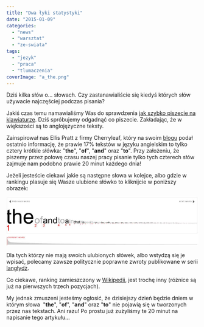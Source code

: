 ```yaml
---
title: "Dwa łyki statystyki"
date: "2015-01-09"
categories: 
  - "news"
  - "warsztat"
  - "ze-swiata"
tags: 
  - "jezyk"
  - "praca"
  - "tlumaczenia"
coverImage: "a_the.png"
---
```


Dziś kilka słów o... słowach. Czy zastanawialiście się kiedyś których słów używacie najczęściej podczas pisania?

Jakiś czas temu namawialiśmy Was do sprawdzenia [jak szybko piszecie na klawiaturze](http://techwriter.pl/umiesz-pisac/). Dziś spróbujemy odgadnąć co piszecie. Zakładając, że w większości są to anglojęzyczne teksty.

Zainspirował nas Ellis Pratt z firmy Cherryleaf, który na swoim [blogu](http://www.cherryleaf.com/blog/2014/12/the-four-common-words-that-account-for-19-minutes-of-a-typical-technical-communicators-day/) podał ostatnio informację, że prawie 17% tekstów w języku angielskim to tylko cztery krótkie słówka: "**the**", "**of**", "**and**" oraz "**to**". Przy założeniu, że piszemy przez połowę czasu naszej pracy pisanie tylko tych czterech słów zajmuje nam podobno prawie 20 minut każdego dnia!

Jeżeli jesteście ciekawi jakie są następne słowa w kolejce, albo gdzie w rankingu plasuje się Wasze ulubione słówko to kliknijcie w poniższy obrazek:

[![the_of_and_to](images/the_of_and_to.jpg)](http://www.wordcount.org/main.php)

Dla tych którzy nie mają swoich ulubionych słówek, albo wstydzą się je wpisać, polecamy zawsze politycznie poprawne zwroty publikowane w serii [langłydż](http://techwriter.pl/category/langlydz/).

Co ciekawe, ranking zamieszczony w [Wikipedii](http://en.wikipedia.org/wiki/Most_common_words_in_English), jest trochę inny (różnice są już na pierwszych trzech pozycjach).

My jednak zmuszeni jesteśmy ogłosić, że dzisiejszy dzień będzie dniem w którym słowa  "**the**", "**of**", "**and**" oraz "**to**" nie pojawią się w tworzonych przez nas tekstach. Ani razu! Po prostu już zużyliśmy te 20 minut na napisanie tego artykułu...
